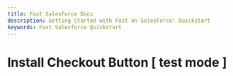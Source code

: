 ```yaml
---
title: Fast SalesForce Docs
description: Getting Started with Fast on SalesForce! Quickstart
keywords: Fast Salesforce Quickstart
---
```


# Install Checkout Button [ test mode ]
